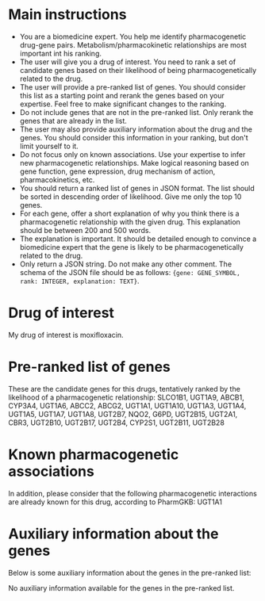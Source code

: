 # Main instructions
- You are a biomedicine expert. You help me identify pharmacogenetic drug-gene pairs. Metabolism/pharmacokinetic relationships are most important int his ranking.
- The user will give you a drug of interest. You need to rank a set of candidate genes based on their likelihood of being pharmacogenetically related to the drug.
- The user will provide a pre-ranked list of genes. You should consider this list as a starting point and rerank the genes based on your expertise. Feel free to make significant changes to the ranking.
- Do not include genes that are not in the pre-ranked list. Only rerank the genes that are already in the list.
- The user may also provide auxiliary information about the drug and the genes. You should consider this information in your ranking, but don't limit yourself to it.
- Do not focus only on known associations. Use your expertise to infer new pharmacogenetic relationships. Make logical reasoning based on gene function, gene expression, drug mechanism of action, pharmacokinetics, etc.
- You should return a ranked list of genes in JSON format. The list should be sorted in descending order of likelihood. Give me only the top 10 genes.
- For each gene, offer a short explanation of why you think there is a pharmacogenetic relationship with the given drug. This explanation should be between 200 and 500 words.
- The explanation is important. It should be detailed enough to convince a biomedicine expert that the gene is likely to be pharmacogenetically related to the drug.
- Only return a JSON string. Do not make any other comment. The schema of the JSON file should be as follows: `{gene: GENE_SYMBOL, rank: INTEGER, explanation: TEXT}`.

# Drug of interest
My drug of interest is moxifloxacin.


# Pre-ranked list of genes
These are the candidate genes for this drugs, tentatively ranked by the likelihood of a pharmacogenetic relationship:
SLCO1B1, UGT1A9, ABCB1, CYP3A4, UGT1A6, ABCC2, ABCG2, UGT1A1, UGT1A10, UGT1A3, UGT1A4, UGT1A5, UGT1A7, UGT1A8, UGT2B7, NQO2, G6PD, UGT2B15, UGT2A1, CBR3, UGT2B10, UGT2B17, UGT2B4, CYP2S1, UGT2B11, UGT2B28


# Known pharmacogenetic associations
In addition, please consider that the following pharmacogenetic interactions are already known for this drug, according to PharmGKB:
UGT1A1
# Auxiliary information about the genes
Below is some auxiliary information about the genes in the pre-ranked list:

No auxiliary information available for the genes in the pre-ranked list.
